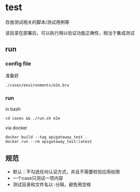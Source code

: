 test
=============

存放测试相关的脚本/测试用例等

该目录在部署后，可以执行用以验证功能正确性，相当于集成测试

## run

### config file

准备好

`./cases/environments/e2e.bru`

### run

in bash

```
cd cases && ./run.sh e2e
```

via docker

```
docker build --tag apigateway_test .
docker run --rm apigateway_test:latest
```

## 规范

- 默认：不勾选任何认证方式，并且不需要校验应用权限
- 一个case只测试一项内容
- 测试目录和文件名以`-`分隔，避免用空格

